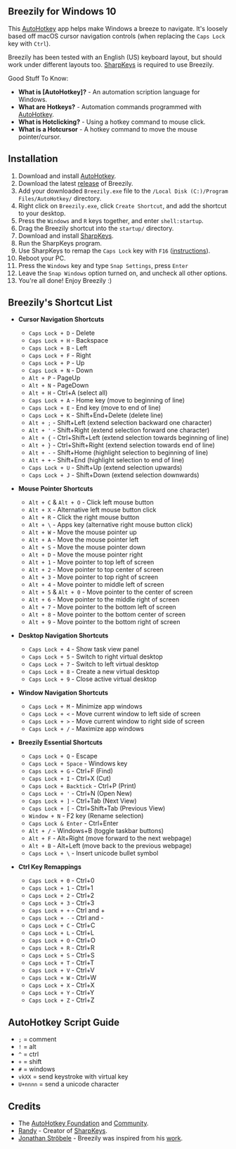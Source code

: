 
Breezily for Windows 10
---

This [AutoHotkey](https://www.autohotkey.com/) app helps make Windows a breeze to navigate. It's loosely based off macOS cursor navigation controls (when replacing the `Caps Lock` key with `Ctrl`).

Breezily has been tested with an English (US) keyboard layout, but should work under different layouts too. [SharpKeys](https://github.com/randyrants/sharpkeys) is required to use Breezily.

Good Stuff To Know:
- **What is [AutoHotkey]?** - An automation scription language for Windows.
- **What are Hotkeys?** - Automation commands programmed with [AutoHotkey](http://autohotkey.com/).
- **What is Hotclicking?** - Using a hotkey command to mouse click.
- **What is a Hotcursor** - A hotkey command to move the mouse pointer/cursor.

Installation
---

1) Download and install [AutoHotkey](https://www.autohotkey.com/).
2) Download the latest [release](https://github.com/jairio3/breezily/releases) of Breezily.
3) Add your downloaded `Breezily.exe` file to the `/Local Disk (C:)/Program Files/AutoHotkey/` directory.
4) Right click on `Breezily.exe`, click `Create Shortcut`, and add the shortcut to your desktop.
5) Press the `Windows` and `R` keys together, and enter `shell:startup`.
6) Drag the Breezily shortcut into the `startup/` directory.
7) Download and install [SharpKeys](https://github.com/randyrants/sharpkeys).
8) Run the SharpKeys program.
9) Use SharpKeys to remap the `Caps Lock` key with `F16` ([instructions](https://www.pcmag.com/how-to/how-to-remap-your-keyboard)).
10) Reboot your PC.
11) Press the `Windows` key and type `Snap Settings`, press `Enter`
12) Leave the `Snap Windows` option turned on, and uncheck all other options.
13) You're all done! Enjoy Breezily :)

Breezily's Shortcut List
---
* **Cursor Navigation Shortcuts**
  - `Caps Lock + D` - Delete
  - `Caps Lock + H` - Backspace
  - `Caps Lock + B` - Left
  - `Caps Lock + F` - Right
  - `Caps Lock + P` - Up
  - `Caps Lock + N` - Down
  - `Alt + P` - PageUp
  - `Alt + N` - PageDown
  - `Alt + H` - Ctrl+A (select all)
  - `Caps Lock + A` - Home key (move to beginning of line)
  - `Caps Lock + E` - End key (move to end of line)
  - `Caps Lock + K` - Shift+End+Delete (delete line)
  - `Alt + ;` - Shift+Left (extend selection backward one character)
  - `Alt + '` - Shift+Right (extend selection forward one character)
  - `Alt + {` - Ctrl+Shift+Left (extend selection towards beginning of line)
  - `Alt + }` - Ctrl+Shift+Right (extend selection towards end of line)
  - `Alt + -` - Shift+Home (highlight selection to beginning of line)
  - `Alt + +` - Shift+End (highlight selection to end of line)
  - `Caps Lock + U` - Shift+Up (extend selection upwards)
  - `Caps Lock + J` - Shift+Down (extend selection downwards)

* **Mouse Pointer Shortcuts**
  - `Alt + C` & `Alt + O` - Click left mouse button
  - `Alt + X` - Alternative left mouse button click
  - `Alt + R` - Click the right mouse button
  - `Alt + \` - Apps key (alternative right mouse button click)
  - `Alt + W` - Move the mouse pointer up
  - `Alt + A` - Move the mouse pointer left
  - `Alt + S` - Move the mouse pointer down
  - `Alt + D` - Move the mouse pointer right
  - `Alt + 1` - Move pointer to top left of screen
  - `Alt + 2` - Move pointer to top center of screen
  - `Alt + 3` - Move pointer to top right of screen
  - `Alt + 4` - Move pointer to middle left of screen
  - `Alt + 5` & `Alt + 0` - Move pointer to the center of screen
  - `Alt + 6` - Move pointer to the middle right of screen
  - `Alt + 7` - Move pointer to the bottom left of screen
  - `Alt + 8` - Move pointer to the bottom center of screen
  - `Alt + 9` - Move pointer to the bottom right of screen

* **Desktop Navigation Shortcuts**
  - `Caps Lock + 4` - Show task view panel
  - `Caps Lock + 5` - Switch to right virtual desktop
  - `Caps Lock + 7` - Switch to left virtual desktop
  - `Caps Lock + 8` - Create a new virtual desktop
  - `Caps Lock + 9` - Close active virtual desktop

* **Window Navigation Shortcuts**
  - `Caps Lock + M` - Minimize app windows
  - `Caps Lock + <` - Move current window to left side of screen
  - `Caps Lock + >` - Move current window to right side of screen
  - `Caps Lock + /` - Maximize app windows

* **Breezily Essential Shortcuts**
  - `Caps Lock + Q` - Escape
  - `Caps Lock + Space` - Windows key
  - `Caps Lock + G` - Ctrl+F (Find)
  - `Caps Lock + I` - Ctrl+X (Cut)
  - `Caps Lock + Backtick` - Ctrl+P (Print)
  - `Caps Lock + '` - Ctrl+N (Open New)
  - `Caps Lock + ]` - Ctrl+Tab (Next View)
  - `Caps Lock + [` - Ctrl+Shift+Tab (Previous View)
  - `Window + N` - F2 key (Rename selection)
  - `Caps Lock & Enter` - Ctrl+Enter
  - `Alt + /` - Windows+B (toggle taskbar buttons)
  - `Alt + F` - Alt+Right (move forward to the next webpage)
  - `Alt + B` - Alt+Left (move back to the previous webpage)
  - `Caps Lock + \` - Insert unicode bullet symbol

* **Ctrl Key Remappings**
  - `Caps Lock + 0` - Ctrl+0
  - `Caps Lock + 1` - Ctrl+1
  - `Caps Lock + 2` - Ctrl+2
  - `Caps Lock + 3` - Ctrl+3
  - `Caps Lock + +` - Ctrl and +
  - `Caps Lock + -` - Ctrl and -
  - `Caps Lock + C` - Ctrl+C
  - `Caps Lock + L` - Ctrl+L
  - `Caps Lock + O` - Ctrl+O
  - `Caps Lock + R` - Ctrl+R
  - `Caps Lock + S` - Ctrl+S
  - `Caps Lock + T` - Ctrl+T
  - `Caps Lock + V` - Ctrl+V
  - `Caps Lock + W` - Ctrl+W
  - `Caps Lock + X` - Ctrl+X
  - `Caps Lock + Y` - Ctrl+Y
  - `Caps Lock + Z` - Ctrl+Z

AutoHotkey Script Guide
---
- `;` = comment
- `!` = alt
- `^` = ctrl
- `+` = shift
- `#` = windows
- `vkXX` = send keystroke with virtual key
- `U+nnnn` = send a unicode character

Credits
---
- The [AutoHotkey Foundation](https://www.autohotkey.com/) and [Community](https://www.autohotkey.com/boards/).
- [Randy](https://github.com/stroebjo/autohotkey-windows-mac-keyboard) - Creator of [SharpKeys](https://github.com/randyrants/sharpkeys).
- [Jonathan Ströbele](https://github.com/stroebjo) - Breezily was inspired from his [work](https://github.com/stroebjo/autohotkey-windows-mac-keyboard).
